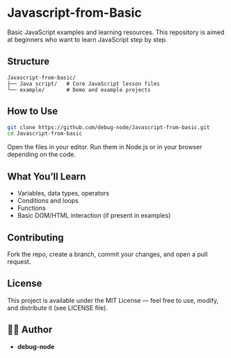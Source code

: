 # Javascript-from-Basic

Basic JavaScript examples and learning resources. This repository is aimed at beginners who want to learn JavaScript step by step.

## Structure

```
Javascript-from-basic/
├── Java script/   # Core JavaScript lesson files
└── example/       # Demo and example projects
```

## How to Use

```bash
git clone https://github.com/debug-node/Javascript-from-basic.git
cd Javascript-from-basic
```

Open the files in your editor. Run them in Node.js or in your browser depending on the code.

## What You’ll Learn

- Variables, data types, operators  
- Conditions and loops  
- Functions  
- Basic DOM/HTML interaction (if present in examples)  

## Contributing

Fork the repo, create a branch, commit your changes, and open a pull request.

## License

This project is available under the MIT License — feel free to use, modify, and distribute it (see LICENSE file).

## 🧑‍💻 Author

-   **debug-node**
